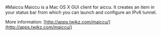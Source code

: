 #Maiccu
Maiccu is a Mac OS X GUI client for aiccu. It creates an item in your status bar from which you can launch and configure an IPv6 tunnel.

More information: [http://apps.twikz.com/maiccu/](http://apps.twikz.com/maiccu/)
